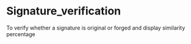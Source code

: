 # Signature_verification
To verify whether a signature is original or forged and display similarity percentage
